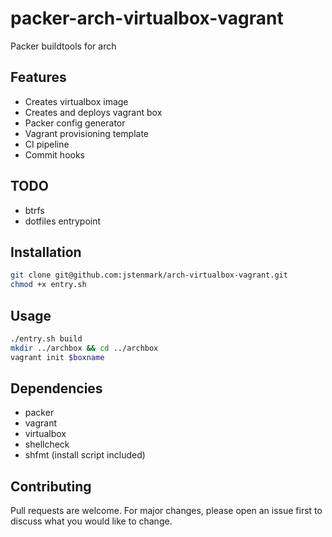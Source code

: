 # packer-arch-virtualbox-vagrant
Packer buildtools for arch


## Features
* Creates virtualbox image
* Creates and deploys vagrant box
* Packer config generator
* Vagrant provisioning template
* CI pipeline
* Commit hooks

## TODO
* btrfs
* dotfiles entrypoint

## Installation
```bash
git clone git@github.com:jstenmark/arch-virtualbox-vagrant.git
chmod +x entry.sh
```

## Usage
```bash
./entry.sh build
mkdir ../archbox && cd ../archbox
vagrant init $boxname
```

## Dependencies
* packer
* vagrant
* virtualbox
* shellcheck
* shfmt (install script included)

## Contributing
Pull requests are welcome. For major changes, please open an issue first to discuss what you would like to change.
